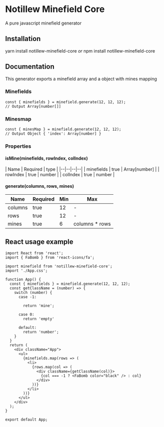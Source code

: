 # Notillew Minefield Core
A pure javascript minefield generator 

## Installation
yarn install notillew-minefield-core
*or*
npm install notillew-minefield-core

## Documentation
This generator exports a minefield array and a object with mines mapping

### Minefields
```
const { minefields } = minefield.generate(12, 12, 12);
// Output Array[number[]]

```

### Minesmap
```
const { minesMap } = minefield.generate(12, 12, 12);
// Output Object { 'index': Array[number] }

```
### Properties
#### isMine(minefields, rowIndex, colIndex)

| Name | Required | type |
|--|--|--|--|
| minefields | true  | Array[number] |
| rowIndex | true | number |
| colIndex | true | number |

#### generate(columns, rows, mines)

| Name | Required | Min | Max |
|--|--|--|--|
| columns | true  | 12 | - |
| rows | true  | 12 | - |
| mines | true  | 6| columns * rows |


## React usage example
```
import React from 'react';
import { FaBomb } from 'react-icons/fa';

import minefield from 'notillew-minefield-core';
import './App.css';

function App() {
  const { minefields } = minefield.generate(12, 12, 12);
  const getClassName = (number) => {
    switch (number) {
      case -1:
        
        return 'mine';

      case 0: 
        return 'empty'
    
      default:
        return 'number';
    }
  }
  return (
    <div className="App">
      <ul>
        {minefields.map(rows => (
          <li>
            {rows.map(col => (
              <div className={getClassName(col)}>
                {col === -1 ? <FaBomb color="black" /> : col}
              </div>
            ))}
          </li>
        ))}
      </ul>
    </div>
  );
}

export default App;
```